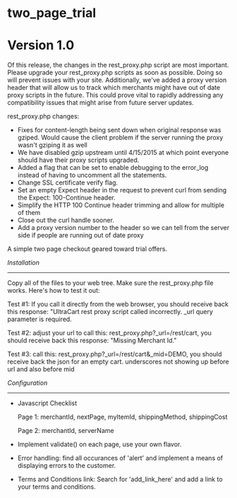 two_page_trial
==============

Version 1.0
===========

Of this release, the changes in the rest_proxy.php script are most important.
Please upgrade your rest_proxy.php scripts as soon as possible.  Doing so will prevent issues with your site.  Additionally,
we've added a proxy version header that will allow us to track which merchants might have out of date proxy scripts in the
future.  This could prove vital to rapidly addressing any compatibility issues that might arise from future server updates.

rest_proxy.php changes:
* Fixes for content-length being sent down when original response was gziped.  Would cause the client problem if the server running the proxy wasn't gziping it as well
* We have disabled gzip upstream until 4/15/2015 at which point everyone should have their proxy scripts upgraded.
* Added a flag that can be set to enable debugging to the error_log instead of having to uncomment all the statements.
* Change SSL certificate verify flag.
* Set an empty Expect header in the request to prevent curl from sending the Expect: 100-Continue header.
* Simplify the HTTP 100 Continue header trimming and allow for multiple of them
* Close out the curl handle sooner.
* Add a proxy version number to the header so we can tell from the server side if people are running out of date proxy


A simple two page checkout geared toward trial offers.


*Installation*
______________
Copy all of the files to your web tree.  Make sure the rest_proxy.php file works.  Here's how to test it out:

   Test #1: If you call it directly from the web browser, you should receive back this response: "UltraCart rest proxy script called incorrectly.  _url query parameter is required.

   Test #2:  adjust your url to call this:   rest_proxy.php?_url=/rest/cart, you should receive back this response: "Missing Merchant Id."

   Test #3:  call this: rest_proxy.php?_url=/rest/cart&_mid=DEMO, you should receive back the json for an empty cart.
   underscores not showing up before url and also before mid
   
*Configuration*
_______________

 * Javascript Checklist

   Page 1: merchantId, nextPage, myItemId, shippingMethod, shippingCost

   Page 2: merchantId, serverName

 * Implement validate() on each page, use your own flavor.
 * Error handling: find all occurances of 'alert' and implement a means of displaying errors to the customer.
 * Terms and Conditions link:  Search for 'add_link_here' and add a link to your terms and conditions.
